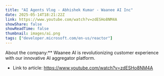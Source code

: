 ```yaml
---
title: "AI Agents Vlog - Abhishek Kumar - Waanee AI Inc"
date: 2025-05-14T18:21:22Z
link: https://www.youtube.com/watch?v=zdESHo8NM4A
showShare: false
showReadTime: false
thumbnail: images/ai.png
tags: ["developer.microsoft.com/en-us/reactor"]
---
```

About the company:** Waanee AI is revolutionizing customer experience with our innovative AI aggregator platform.

- Link to article: https://www.youtube.com/watch?v=zdESHo8NM4A